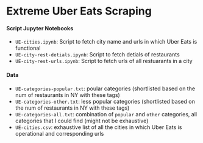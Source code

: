 # Extreme Uber Eats Scraping

#### Script Jupyter Notebooks
 - `UE-cities.ipynb`: Script to fetch city name and urls in which Uber Eats is functional
 - `UE-city-rest-detials.ipynb`: Script to fetch detials of restaurants
 - `UE-city-rest-urls.ipynb`: Script to fetch urls of all restuarants in a city

#### Data
 - `UE-categories-popular.txt`: poular categories (shortlisted based on the num of restaurants in NY with these tags)
 - `UE-categories-other.txt`: less popular categories (shortlisted based on the num of restaurants in NY with these tags)
 - `UE-categories-all.txt`: combination of `popular` and `other` categories, all categories that I could find (might not be exhaustive)
 - `UE-cities.csv`: exhaustive list of all the cities in which Uber Eats is operational and corresponding urls

